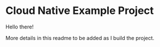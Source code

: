 # Cloud Native Example Project
Hello there!

More details in this readme to be added as I build the project.